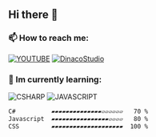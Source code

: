 ## Hi there 👋
### **📫 How to reach me:**
[![YOUTUBE](https://img.shields.io/badge/Ютубе-FF0000?logo=youtube)](https://www.youtube.com/channel/UCuD1YnV7VZiXTGxY_C_qjbg)
[![DinacoStudio](https://img.shields.io/badge/DinacoStudio-7289DA?logo=discord&logoColor=white)](https://discord.com/users/969921410338291742/)
### 🌱 Im currently learning:
![CSHARP](https://img.shields.io/static/v1?label=CODE&message=CSHARP&logo=csharp&style=plastic&logoColor=white) ![JAVASCRIPT](https://img.shields.io/static/v1?label=CODE&message=JAVASCRIPT&logo=javascript&style=plastic)

```txt
C#          ▰▰▰▰▰▰▰▰▰▰▰▰▰▰▱▱▱▱▱▱   70 %
Javascript  ▰▰▰▰▰▰▰▰▰▰▰▰▰▰▰▰▱▱▱▱   80 %
CSS         ▰▰▰▰▰▰▰▰▰▰▰▰▰▰▰▰▰▰▰▰  100 %
```
